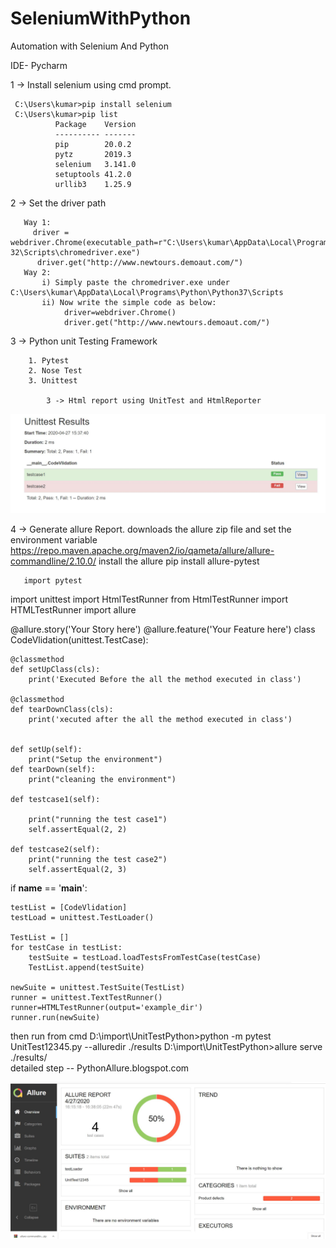 # SeleniumWithPython
Automation with Selenium And Python

IDE- Pycharm

1 -> Install selenium using cmd prompt.

     C:\Users\kumar>pip install selenium
     C:\Users\kumar>pip list
              Package    Version
              ---------- -------
              pip        20.0.2
              pytz       2019.3
              selenium   3.141.0
              setuptools 41.2.0
              urllib3    1.25.9
              
 2 -> Set the driver path
 
       Way 1:
         driver = webdriver.Chrome(executable_path=r"C:\Users\kumar\AppData\Local\Programs\Python\Python38-32\Scripts\chromedriver.exe")
          driver.get("http://www.newtours.demoaut.com/")
       Way 2: 
           i) Simply paste the chromedriver.exe under C:\Users\kumar\AppData\Local\Programs\Python\Python37\Scripts
           ii) Now write the simple code as below:
                driver=webdriver.Chrome()
                driver.get("http://www.newtours.demoaut.com/")    
  
  3 -> Python unit Testing Framework
      
        1. Pytest
        2. Nose Test
        3. Unittest

            3 -> Html report using UnitTest and HtmlReporter
![Image description](https://github.com/sumankumar01/SeleniumWithPython/blob/master/images/Capture.JPG?raw=true)

  4 -> Generate allure Report.
       downloads the allure zip file and set the environment variable
       https://repo.maven.apache.org/maven2/io/qameta/allure/allure-commandline/2.10.0/
       install the allure
       pip install allure-pytest
       
       import pytest
import unittest
import HtmlTestRunner
from HtmlTestRunner import HTMLTestRunner
import allure

@allure.story('Your Story here')
@allure.feature('Your Feature here')
class CodeVlidation(unittest.TestCase):

    @classmethod
    def setUpClass(cls):
        print('Executed Before the all the method executed in class')

    @classmethod
    def tearDownClass(cls):
        print('xecuted after the all the method executed in class')


    def setUp(self):
        print("Setup the environment")
    def tearDown(self):
        print("cleaning the environment")
    
    def testcase1(self):

        print("running the test case1")
        self.assertEqual(2, 2)

    def testcase2(self):
        print("running the test case2")
        self.assertEqual(2, 3)


if __name__ == '__main__':

    testList = [CodeVlidation]
    testLoad = unittest.TestLoader()

    TestList = []
    for testCase in testList:
        testSuite = testLoad.loadTestsFromTestCase(testCase)
        TestList.append(testSuite)

    newSuite = unittest.TestSuite(TestList)
    runner = unittest.TextTestRunner()
    runner=HTMLTestRunner(output='example_dir')
    runner.run(newSuite)


then run from cmd
  D:\import\UnitTestPython>python -m pytest UnitTest12345.py --alluredir ./results
  D:\import\UnitTestPython>allure serve ./results/    
    detailed step -- PythonAllure.blogspot.com
     
 ![Image description](https://github.com/sumankumar01/SeleniumWithPython/blob/master/images/AllureReport.JPG?raw=true)      
